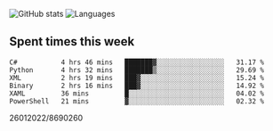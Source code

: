 ![GitHub stats](https://github-readme-stats.vercel.app/api?username=emipa606&theme=github_dark&show_icons=true) 
![Languages](https://github-readme-stats.vercel.app/api/top-langs/?username=emipa606&theme=github_dark&layout=compact)

## Spent times this week
<!--START_SECTION:waka-->

```text
C#           4 hrs 46 mins   ███████▓░░░░░░░░░░░░░░░░░   31.17 %
Python       4 hrs 32 mins   ███████▒░░░░░░░░░░░░░░░░░   29.69 %
XML          2 hrs 19 mins   ███▓░░░░░░░░░░░░░░░░░░░░░   15.24 %
Binary       2 hrs 16 mins   ███▓░░░░░░░░░░░░░░░░░░░░░   14.92 %
XAML         36 mins         █░░░░░░░░░░░░░░░░░░░░░░░░   04.02 %
PowerShell   21 mins         ▓░░░░░░░░░░░░░░░░░░░░░░░░   02.32 %
```

<!--END_SECTION:waka-->


26012022/8690260

